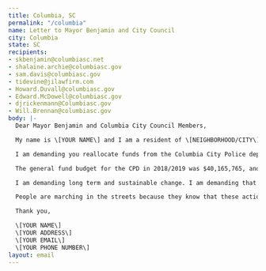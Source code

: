 ```yaml
---
title: Columbia, SC
permalink: "/columbia"
name: Letter to Mayor Benjamin and City Council
city: Columbia
state: SC
recipients:
- skbenjamin@columbiasc.net
- shalaine.archie@columbiasc.gov
- sam.davis@columbiasc.gov
- tidevine@jilawfirm.com
- Howard.Duvall@columbiasc.gov
- Edward.McDowell@columbiasc.gov
- djrickenmann@Columbiasc.gov
- Will.Brennan@columbiasc.gov
body: |-
  Dear Mayor Benjamin and Columbia City Council Members,

  My name is \[YOUR NAME\] and I am a resident of \[NEIGHBORHOOD/CITY\].

  I am demanding you reallocate funds from the Columbia City Police department and invest them into social services that would directly improve the well-being of Columbia citizens.

  The general fund budget for the CPD in 2018/2019 was $40,165,765, and the budget for 2019/2020 is $42,366,353. This is almost a 6% increase within one year. That money could be better spent on supporting affordable housing, educational opportunities, healthcare, and community outreach programs that are more successful at promoting safe and stable communities than law enforcement. I demand more aggressive financial support be directed to those areas.

  I am demanding long term and sustainable change. I am demanding that the city of Columbia’s budget be better spent on quality of life for all. In particular for those in our Black, Brown, and Indigenous communities, who are more likely to be directly affected by police brutality and violence. I also urge the Columbia City Council to enact legislation that holds police accountable and to overturn policies that allow police to engage in unlawful behavior with impunity.

  People are marching in the streets because they know that these actions will result in a healthier, more just society. I implore you to please listen to the needs of your constituents and take immediate action to address their concerns. Can I count on you to consider an alternative budget that puts a focus on social service programs?

  Thank you,

  \[YOUR NAME\]
  \[YOUR ADDRESS\]
  \[YOUR EMAIL\]
  \[YOUR PHONE NUMBER\]
layout: email
---
```


